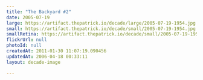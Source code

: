 ```yaml
---
title: "The Backyard #2"
date: 2005-07-19
large: https://artifact.thepatrick.io/decade/large/2005-07-19-1954.jpg
small: https://artifact.thepatrick.io/decade/small/2005-07-19-1954.jpg
smallRetina: https://artifact.thepatrick.io/decade/small/2005-07-19-1954@2x.jpg
flickrUrl: null
photoId: null
createdAt: 2011-01-30 11:07:19.090456
updatedAt: 2006-04-18 00:33:11
layout: decade-image

---
```


